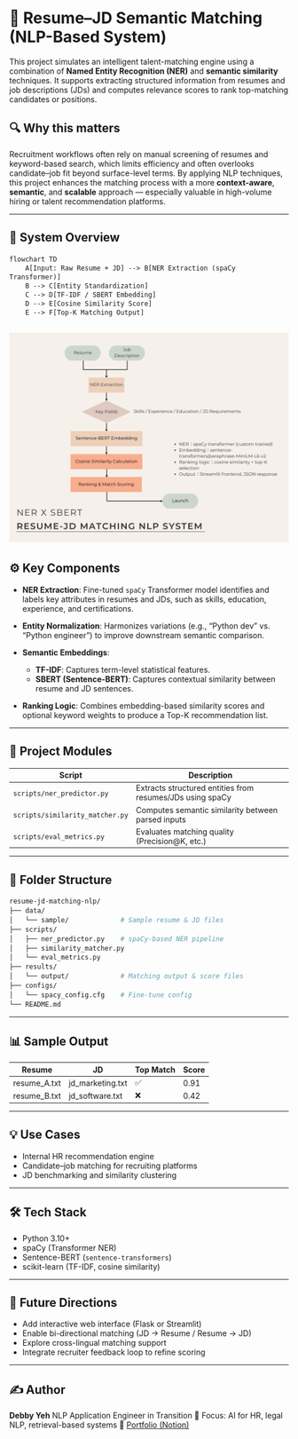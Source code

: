 # 📌 Resume–JD Semantic Matching (NLP-Based System)

This project simulates an intelligent talent-matching engine using a combination of **Named Entity Recognition (NER)** and **semantic similarity** techniques. It supports extracting structured information from resumes and job descriptions (JDs) and computes relevance scores to rank top-matching candidates or positions.

## 🔍 Why this matters

Recruitment workflows often rely on manual screening of resumes and keyword-based search, which limits efficiency and often overlooks candidate–job fit beyond surface-level terms. By applying NLP techniques, this project enhances the matching process with a more **context-aware**, **semantic**, and **scalable** approach — especially valuable in high-volume hiring or talent recommendation platforms.

---

## 🧭 System Overview

```mermaid
flowchart TD
    A[Input: Raw Resume + JD] --> B[NER Extraction (spaCy Transformer)]
    B --> C[Entity Standardization]
    C --> D[TF-IDF / SBERT Embedding]
    D --> E[Cosine Similarity Score]
    E --> F[Top-K Matching Output]
```
![Architecture Diagram](./resume_jd_matching.png)
---

## ⚙️ Key Components

* **NER Extraction**: Fine-tuned `spaCy` Transformer model identifies and labels key attributes in resumes and JDs, such as skills, education, experience, and certifications.

* **Entity Normalization**: Harmonizes variations (e.g., “Python dev” vs. “Python engineer”) to improve downstream semantic comparison.

* **Semantic Embeddings**:

  * **TF-IDF**: Captures term-level statistical features.
  * **SBERT (Sentence-BERT)**: Captures contextual similarity between resume and JD sentences.

* **Ranking Logic**: Combines embedding-based similarity scores and optional keyword weights to produce a Top-K recommendation list.

---

## 🧪 Project Modules

| Script                          | Description                                               |
| ------------------------------- | --------------------------------------------------------- |
| `scripts/ner_predictor.py`      | Extracts structured entities from resumes/JDs using spaCy |
| `scripts/similarity_matcher.py` | Computes semantic similarity between parsed inputs        |
| `scripts/eval_metrics.py`       | Evaluates matching quality (Precision\@K, etc.)           |

---

## 📂 Folder Structure

```bash
resume-jd-matching-nlp/
├── data/
│   └── sample/             # Sample resume & JD files
├── scripts/
│   ├── ner_predictor.py    # spaCy-based NER pipeline
│   ├── similarity_matcher.py
│   └── eval_metrics.py
├── results/
│   └── output/             # Matching output & score files
├── configs/
│   └── spacy_config.cfg    # Fine-tune config
└── README.md
```

---

## 📊 Sample Output

| Resume        | JD                | Top Match | Score |
| ------------- | ----------------- | --------- | ----- |
| resume\_A.txt | jd\_marketing.txt | ✅         | 0.91  |
| resume\_B.txt | jd\_software.txt  | ❌         | 0.42  |

---

## 💡 Use Cases

* Internal HR recommendation engine
* Candidate–job matching for recruiting platforms
* JD benchmarking and similarity clustering

---

## 🛠 Tech Stack

* Python 3.10+
* spaCy (Transformer NER)
* Sentence-BERT (`sentence-transformers`)
* scikit-learn (TF-IDF, cosine similarity)

---

## 🚀 Future Directions

* Add interactive web interface (Flask or Streamlit)
* Enable bi-directional matching (JD → Resume / Resume → JD)
* Explore cross-lingual matching support
* Integrate recruiter feedback loop to refine scoring

---

## ✍️ Author

**Debby Yeh**
NLP Application Engineer in Transition
📌 Focus: AI for HR, legal NLP, retrieval-based systems
🔗 [Portfolio (Notion)](https://mango-mapusaurus-5df.notion.site/Debby-Yeh-Portfolio-1ca5118474d2801caa58de564fb53e38)

